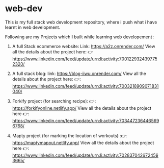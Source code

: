 # web-dev
This is my full stack web development repository, where i push what i have learnt in web development.

Following are my Projects which I built while learning web developement :

1) A full Stack ecommerce website: Link: https://a2z.onrender.com/
View all the details about the project here: 👉 https://www.linkedin.com/feed/update/urn:li:activity:7001229324397752320/

2) A full stack blog: link: https://blog-iiwu.onrender.com/
View all the details about the project here: 👉: https://www.linkedin.com/feed/update/urn:li:activity:7003218909071831040/

3) Forkify project (for searching recipe): 👉: https://forkifyonline.netlify.app/
View all the details about the project here 👉: https://www.linkedin.com/feed/update/urn:li:activity:7034472364465696768/

4) Mapty project (for marking the location of workouts) :👉:  https://maptymapout.netlify.app/
View all the details about the project here 👉: https://www.linkedin.com/feed/update/urn:li:activity:7028370426724593665/

